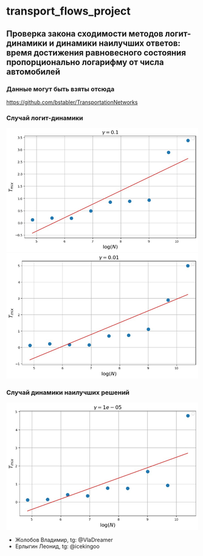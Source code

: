 # transport_flows_project

## Проверка закона сходимости методов логит-динамики и динамики наилучших ответов: время достижения равновесного состояния пропорционально логарифму от числа автомобилей 

### Данные могут быть взяты отсюда
https://github.com/bstabler/TransportationNetworks

### Случай логит-динамики
![logit_gamma_0_1](./images/logit_gamma_0_1.jpg)
![logit_gamma_00_1](./images/logit_gamma_00_1.jpg)

### Случай динамики наилучших решений
![best_response.jpg](./images/best_response.jpg)

- Жолобов Владимир, tg: @VlaDreamer
- Ерлыгин Леонид, tg: @icekingoo
